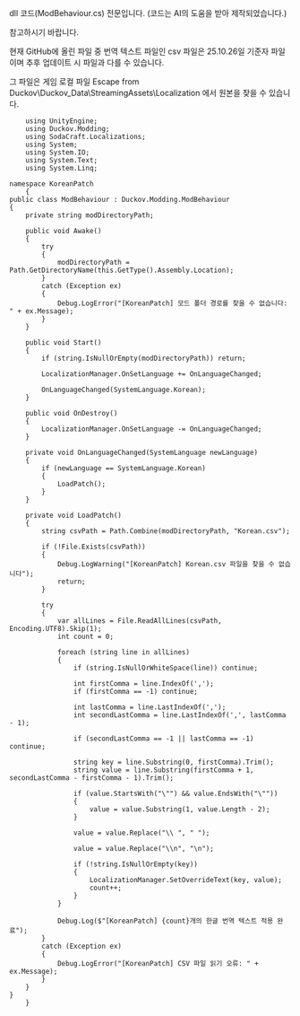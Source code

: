 dll 코드(ModBehaviour.cs) 전문입니다. (코드는 AI의 도움을 받아 제작되었습니다.)  

참고하시기 바랍니다.  

현재 GitHub에 올린 파일 중 번역 텍스트 파일인 csv 파일은 25.10.26일 기준자 파일이며 추후 업데이트 시 파일과 다를 수 있습니다.   

그 파일은 게임 로컬 파일 Escape from Duckov\Duckov_Data\StreamingAssets\Localization 에서 원본을 찾을 수 있습니다.  



        using UnityEngine;
        using Duckov.Modding;          
        using SodaCraft.Localizations; 
        using System;
        using System.IO;                 
        using System.Text;               
        using System.Linq;             

    namespace KoreanPatch
        {
    public class ModBehaviour : Duckov.Modding.ModBehaviour
    {
        private string modDirectoryPath;

        public void Awake()
        {
            try
            {
                modDirectoryPath = Path.GetDirectoryName(this.GetType().Assembly.Location);
            }
            catch (Exception ex)
            {
                Debug.LogError("[KoreanPatch] 모드 폴더 경로를 찾을 수 없습니다: " + ex.Message);
            }
        }

        public void Start()
        {
            if (string.IsNullOrEmpty(modDirectoryPath)) return;

            LocalizationManager.OnSetLanguage += OnLanguageChanged;

            OnLanguageChanged(SystemLanguage.Korean);
        }

        public void OnDestroy()
        {
            LocalizationManager.OnSetLanguage -= OnLanguageChanged;
        }

        private void OnLanguageChanged(SystemLanguage newLanguage)
        {
            if (newLanguage == SystemLanguage.Korean)
            {
                LoadPatch();
            }
        }

        private void LoadPatch()
        {
            string csvPath = Path.Combine(modDirectoryPath, "Korean.csv");

            if (!File.Exists(csvPath))
            {
                Debug.LogWarning("[KoreanPatch] Korean.csv 파일을 찾을 수 없습니다");
                return;
            }

            try
            {
                var allLines = File.ReadAllLines(csvPath, Encoding.UTF8).Skip(1);
                int count = 0;

                foreach (string line in allLines)
                {
                    if (string.IsNullOrWhiteSpace(line)) continue;

                    int firstComma = line.IndexOf(',');
                    if (firstComma == -1) continue;

                    int lastComma = line.LastIndexOf(',');
                    int secondLastComma = line.LastIndexOf(',', lastComma - 1);

                    if (secondLastComma == -1 || lastComma == -1) continue;

                    string key = line.Substring(0, firstComma).Trim();
                    string value = line.Substring(firstComma + 1, secondLastComma - firstComma - 1).Trim();

                    if (value.StartsWith("\"") && value.EndsWith("\""))
                    {
                        value = value.Substring(1, value.Length - 2);
                    }

                    value = value.Replace("\\ ", " ");

                    value = value.Replace("\\n", "\n");

                    if (!string.IsNullOrEmpty(key))
                    {
                        LocalizationManager.SetOverrideText(key, value);
                        count++;
                    }
                }

                Debug.Log($"[KoreanPatch] {count}개의 한글 번역 텍스트 적용 완료");
            }
            catch (Exception ex)
            {
                Debug.LogError("[KoreanPatch] CSV 파일 읽기 오류: " + ex.Message);
            }
        }
    }
        }
